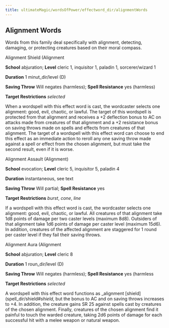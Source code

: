 ```yaml
---
title: ultimateMagic/wordsOfPower/effectword_dir/alignmentWords
---
```

## Alignment Words

Words from this family deal specifically with alignment, detecting, damaging, or protecting creatures based on their moral compass.

Alignment Shield (Alignment

**School** abjuration; **Level** cleric 1, inquisitor 1, paladin 1, sorcerer/wizard 1

**Duration** 1 minut_dir/level (D)

**Saving Throw** Will negates (harmless); **Spell Resistance** yes (harmless)

**Target Restrictions** _selected_

When a wordspell with this effect word is cast, the wordcaster selects one alignment: good, evil, chaotic, or lawful. The target of this wordspell is protected from that alignment and receives a +2 deflection bonus to AC on attacks made from creatures of that alignment and a +2 resistance bonus on saving throws made on spells and effects from creatures of that alignment. The target of a wordspell with this effect word can choose to end this effect as an immediate action to reroll any one saving throw made against a spell or effect from the chosen alignment, but must take the second result, even if it is worse.

Alignment Assault (Alignment)

**School** evocation; **Level** cleric 5, inquisitor 5, paladin 4

**Duration** instantaneous, see text

**Saving Throw** Will partial; **Spell Resistance** yes

**Target Restrictions** _burst_, _cone_, _line_

If a wordspell with this effect word is cast, the wordcaster selects one alignment: good, evil, chaotic, or lawful. All creatures of that alignment take 1d8 points of damage per two caster levels (maximum 8d8). Outsiders of that alignment take 1d6 points of damage per caster level (maximum 15d6). In addition, creatures of the affected alignment are staggered for 1 round per caster level if they fail their saving throws.

Alignment Aura (Alignment

**School** abjuration; **Level** cleric 8

**Duration** 1 roun_dir/level (D)

**Saving Throw** Will negates (harmless); **Spell Resistance** yes (harmless

**Target Restrictions** _selected_

A wordspell with this effect word functions as _alignment [shield](spell_dir/shield#_shield_, but the bonus to AC and on saving throws increases to +4. In addition, the creature gains SR 25 against spells cast by creatures of the chosen alignment. Finally, creatures of the chosen alignment find it painful to touch the warded creature, taking 2d6 points of damage for each successful hit with a melee weapon or natural weapon.

